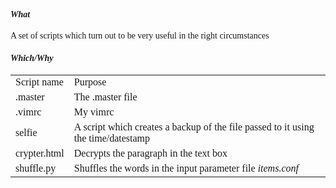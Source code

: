 <body background=#fy4756>

<font face=Times New Roman>
<i><h4>What</h4></i>
A set of scripts which turn out to be very useful in the right circumstances

<i><h4>Which/Why</h4></i>
  
<Table>
  <TR><td>Script name</td><td>Purpose</td></tr>
  <tr><td>.master</td><td>The .master file</td></tr>
   <tr><td>.vimrc</td><td>My vimrc</td></tr>
  <tr><td>selfie</td><td>A script which creates a backup of the file passed to it using the time/datestamp</td></tr>
  <tr><td>crypter.html</td><td>Decrypts the paragraph in the text box</td></tr>
<tr><td>shuffle.py</td><td>Shuffles the words in the input parameter file <i>items.conf</i></td></tr>
</table>

  </body>

